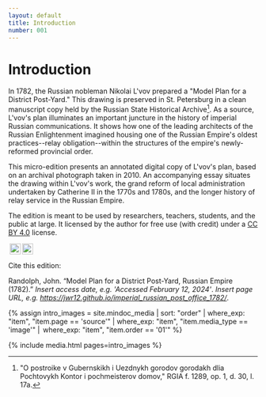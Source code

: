 ```yaml
---
layout: default
title: Introduction
number: 001
---
```

# Introduction

In 1782, the Russian nobleman Nikolai L'vov prepared a "Model Plan for a District Post-Yard."  This drawing is preserved in St. Petersburg in a clean manuscript copy held by the Russian State Historical Archive[^1].  As a source, L'vov's plan illuminates an important juncture in the history of imperial Russian communications.  It shows how one of the leading architects of the Russian Enlightenment imagined housing one of the Russian Empire's oldest practices--relay obligation--within the structures of the empire's newly-reformed provincial order.

This micro-edition presents an annotated digital copy of L'vov's plan, based on an archival photograph taken in 2010.  An accompanying essay situates the drawing within L'vov's work, the grand reform of local administration undertaken by Catherine II in the 1770s and 1780s, and the longer history of relay service in the Russian Empire.  

The edition is meant to be used by researchers, teachers, students, and the public at large.  It licensed by the author for free use (with credit) under a [CC BY 4.0](https://creativecommons.org/licenses/by/4.0/) license.

<img style="height:22px!important;margin-left:3px;vertical-align:text-bottom;" src="https://mirrors.creativecommons.org/presskit/icons/cc.svg?ref=chooser-v1"><img style="height:22px!important;margin-left:3px;vertical-align:text-bottom;" src="https://mirrors.creativecommons.org/presskit/icons/by.svg?ref=chooser-v1">

Cite this edition:

Randolph, John. “Model Plan for a District Post-Yard, Russian Empire (1782).” *Insert access date, e.g. 'Accessed February 12, 2024'*. *Insert page URL, e.g. https://jwr12.github.io/imperial_russian_post_office_1782/*.


{% assign intro_images = site.mindoc_media | sort: "order" | where_exp: "item", "item.page == 'source'" | where_exp: "item", "item.media_type == 'image'" |  where_exp: "item", "item.order == '01'" %} 

{% include media.html pages=intro_images %} 

[^1]: "O postroike v Gubernskikh i Uezdnykh gorodov gorodakh dlia Pochtovykh Kontor i pochmeisterov domov," RGIA f. 1289, op. 1, d. 30, l. 17a.
